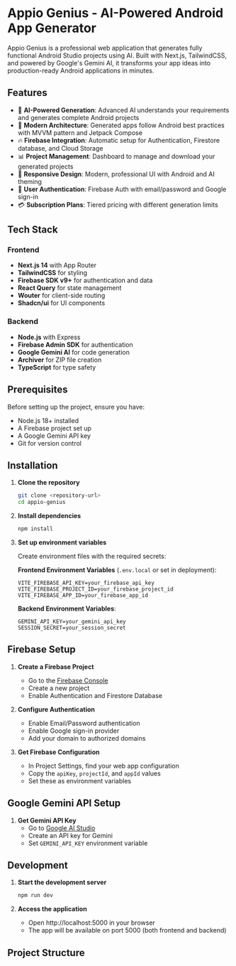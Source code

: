 # Appio Genius - AI-Powered Android App Generator

Appio Genius is a professional web application that generates fully functional Android Studio projects using AI. Built with Next.js, TailwindCSS, and powered by Google's Gemini AI, it transforms your app ideas into production-ready Android applications in minutes.

## Features

- 🤖 **AI-Powered Generation**: Advanced AI understands your requirements and generates complete Android projects
- 📱 **Modern Architecture**: Generated apps follow Android best practices with MVVM pattern and Jetpack Compose
- 🔥 **Firebase Integration**: Automatic setup for Authentication, Firestore database, and Cloud Storage
- 📊 **Project Management**: Dashboard to manage and download your generated projects
- 🎨 **Responsive Design**: Modern, professional UI with Android and AI theming
- 👤 **User Authentication**: Firebase Auth with email/password and Google sign-in
- 💳 **Subscription Plans**: Tiered pricing with different generation limits

## Tech Stack

### Frontend
- **Next.js 14** with App Router
- **TailwindCSS** for styling
- **Firebase SDK v9+** for authentication and data
- **React Query** for state management
- **Wouter** for client-side routing
- **Shadcn/ui** for UI components

### Backend
- **Node.js** with Express
- **Firebase Admin SDK** for authentication
- **Google Gemini AI** for code generation
- **Archiver** for ZIP file creation
- **TypeScript** for type safety

## Prerequisites

Before setting up the project, ensure you have:

- Node.js 18+ installed
- A Firebase project set up
- A Google Gemini API key
- Git for version control

## Installation

1. **Clone the repository**
   ```bash
   git clone <repository-url>
   cd appio-genius
   ```

2. **Install dependencies**
   ```bash
   npm install
   ```

3. **Set up environment variables**
   
   Create environment files with the required secrets:

   **Frontend Environment Variables** (`.env.local` or set in deployment):
   ```
   VITE_FIREBASE_API_KEY=your_firebase_api_key
   VITE_FIREBASE_PROJECT_ID=your_firebase_project_id
   VITE_FIREBASE_APP_ID=your_firebase_app_id
   ```

   **Backend Environment Variables**:
   ```
   GEMINI_API_KEY=your_gemini_api_key
   SESSION_SECRET=your_session_secret
   ```

## Firebase Setup

1. **Create a Firebase Project**
   - Go to the [Firebase Console](https://console.firebase.google.com/)
   - Create a new project
   - Enable Authentication and Firestore Database

2. **Configure Authentication**
   - Enable Email/Password authentication
   - Enable Google sign-in provider
   - Add your domain to authorized domains

3. **Get Firebase Configuration**
   - In Project Settings, find your web app configuration
   - Copy the `apiKey`, `projectId`, and `appId` values
   - Set these as environment variables

## Google Gemini API Setup

1. **Get Gemini API Key**
   - Go to [Google AI Studio](https://aistudio.google.com/)
   - Create an API key for Gemini
   - Set `GEMINI_API_KEY` environment variable

## Development

1. **Start the development server**
   ```bash
   npm run dev
   ```

2. **Access the application**
   - Open http://localhost:5000 in your browser
   - The app will be available on port 5000 (both frontend and backend)

## Project Structure

